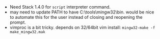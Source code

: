 * Need Stack 1.4.0 for `script` interpreter command.
* may need to update PATH to have C:\tools\mingw32\bin. would be nice to automate this for the user instead of closing and reopening the prompt.
* vimproc is a bit tricky.  depends on 32/64bit vim install: `mingw32-make -f make_mingw32.mak`